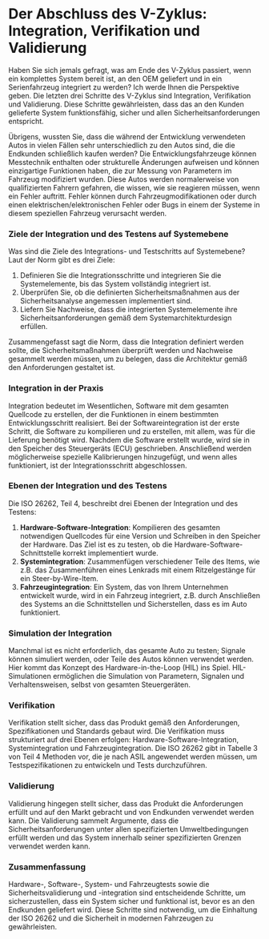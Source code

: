 # Der Abschluss des V-Zyklus: Integration, Verifikation und Validierung

Haben Sie sich jemals gefragt, was am Ende des V-Zyklus passiert, wenn ein komplettes System bereit ist, an den OEM geliefert und in ein Serienfahrzeug integriert zu werden? Ich werde Ihnen die Perspektive geben. Die letzten drei Schritte des V-Zyklus sind Integration, Verifikation und Validierung. Diese Schritte gewährleisten, dass das an den Kunden gelieferte System funktionsfähig, sicher und allen Sicherheitsanforderungen entspricht.

Übrigens, wussten Sie, dass die während der Entwicklung verwendeten Autos in vielen Fällen sehr unterschiedlich zu den Autos sind, die die Endkunden schließlich kaufen werden? Die Entwicklungsfahrzeuge können Messtechnik enthalten oder strukturelle Änderungen aufweisen und können einzigartige Funktionen haben, die zur Messung von Parametern im Fahrzeug modifiziert wurden. Diese Autos werden normalerweise von qualifizierten Fahrern gefahren, die wissen, wie sie reagieren müssen, wenn ein Fehler auftritt. Fehler können durch Fahrzeugmodifikationen oder durch einen elektrischen/elektronischen Fehler oder Bugs in einem der Systeme in diesem speziellen Fahrzeug verursacht werden.

### Ziele der Integration und des Testens auf Systemebene

Was sind die Ziele des Integrations- und Testschritts auf Systemebene? Laut der Norm gibt es drei Ziele:

1. Definieren Sie die Integrationsschritte und integrieren Sie die Systemelemente, bis das System vollständig integriert ist.
2. Überprüfen Sie, ob die definierten Sicherheitsmaßnahmen aus der Sicherheitsanalyse angemessen implementiert sind.
3. Liefern Sie Nachweise, dass die integrierten Systemelemente ihre Sicherheitsanforderungen gemäß dem Systemarchitekturdesign erfüllen.

Zusammengefasst sagt die Norm, dass die Integration definiert werden sollte, die Sicherheitsmaßnahmen überprüft werden und Nachweise gesammelt werden müssen, um zu belegen, dass die Architektur gemäß den Anforderungen gestaltet ist.

### Integration in der Praxis

Integration bedeutet im Wesentlichen, Software mit dem gesamten Quellcode zu erstellen, der die Funktionen in einem bestimmten Entwicklungsschritt realisiert. Bei der Softwareintegration ist der erste Schritt, die Software zu kompilieren und zu erstellen, mit allem, was für die Lieferung benötigt wird. Nachdem die Software erstellt wurde, wird sie in den Speicher des Steuergeräts (ECU) geschrieben. Anschließend werden möglicherweise spezielle Kalibrierungen hinzugefügt, und wenn alles funktioniert, ist der Integrationsschritt abgeschlossen.

### Ebenen der Integration und des Testens

Die ISO 26262, Teil 4, beschreibt drei Ebenen der Integration und des Testens:

1. **Hardware-Software-Integration**: Kompilieren des gesamten notwendigen Quellcodes für eine Version und Schreiben in den Speicher der Hardware. Das Ziel ist es zu testen, ob die Hardware-Software-Schnittstelle korrekt implementiert wurde.
2. **Systemintegration**: Zusammenfügen verschiedener Teile des Items, wie z.B. das Zusammenführen eines Lenkrads mit einem Ritzelgestänge für ein Steer-by-Wire-Item.
3. **Fahrzeugintegration**: Ein System, das von Ihrem Unternehmen entwickelt wurde, wird in ein Fahrzeug integriert, z.B. durch Anschließen des Systems an die Schnittstellen und Sicherstellen, dass es im Auto funktioniert.

### Simulation der Integration

Manchmal ist es nicht erforderlich, das gesamte Auto zu testen; Signale können simuliert werden, oder Teile des Autos können verwendet werden. Hier kommt das Konzept des Hardware-in-the-Loop (HIL) ins Spiel. HIL-Simulationen ermöglichen die Simulation von Parametern, Signalen und Verhaltensweisen, selbst von gesamten Steuergeräten.

### Verifikation

Verifikation stellt sicher, dass das Produkt gemäß den Anforderungen, Spezifikationen und Standards gebaut wird. Die Verifikation muss strukturiert auf drei Ebenen erfolgen: Hardware-Software-Integration, Systemintegration und Fahrzeugintegration. Die ISO 26262 gibt in Tabelle 3 von Teil 4 Methoden vor, die je nach ASIL angewendet werden müssen, um Testspezifikationen zu entwickeln und Tests durchzuführen.

### Validierung

Validierung hingegen stellt sicher, dass das Produkt die Anforderungen erfüllt und auf den Markt gebracht und von Endkunden verwendet werden kann. Die Validierung sammelt Argumente, dass die Sicherheitsanforderungen unter allen spezifizierten Umweltbedingungen erfüllt werden und das System innerhalb seiner spezifizierten Grenzen verwendet werden kann.

### Zusammenfassung

Hardware-, Software-, System- und Fahrzeugtests sowie die Sicherheitsvalidierung und -integration sind entscheidende Schritte, um sicherzustellen, dass ein System sicher und funktional ist, bevor es an den Endkunden geliefert wird. Diese Schritte sind notwendig, um die Einhaltung der ISO 26262 und die Sicherheit in modernen Fahrzeugen zu gewährleisten.
